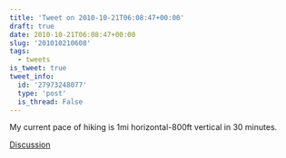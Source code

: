 ```yaml
---
title: 'Tweet on 2010-10-21T06:08:47+00:00'
draft: true
date: 2010-10-21T06:08:47+00:00
slug: '201010210608'
tags:
  - tweets
is_tweet: true
tweet_info:
  id: '27973248077'
  type: 'post'
  is_thread: False
---
```




My current pace of hiking is 1mi horizontal-800ft vertical in 30 minutes.

[Discussion](https://x.com/sytelus/status/27973248077)
